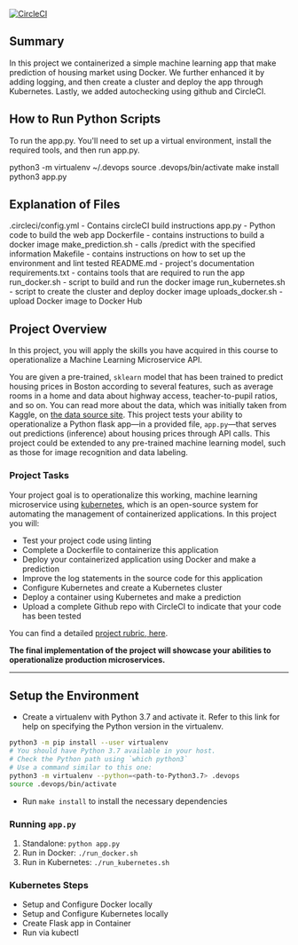 [![CircleCI](https://dl.circleci.com/status-badge/img/gh/hungntong/project-ml-microservice/tree/main.svg?style=svg)](https://dl.circleci.com/status-badge/redirect/gh/hungntong/project-ml-microservice/tree/main)
## Summary
In this project we containerized a simple machine learning app that make prediction of housing market using Docker. 
We further enhanced it by adding logging, and then create a cluster and deploy the app through Kubernetes.
Lastly, we added autochecking using github and CircleCI.

## How to Run Python Scripts
To run the app.py. You'll need to set up a virtual environment, install the required tools, and then run app.py. 

python3 -m virtualenv ~/.devops
source .devops/bin/activate
make install
python3 app.py

## Explanation of Files
.circleci/config.yml - Contains circleCI build instructions
app.py - Python code to build the web app
Dockerfile - contains instructions to build a docker image
make_prediction.sh - calls /predict with the specified information
Makefile - contains instructions on how to set up the environment and lint tested
README.md - project's documentation
requirements.txt - contains tools that are required to run the app
run_docker.sh - script to build and run the docker image
run_kubernetes.sh - script to create the cluster and deploy docker image
uploads_docker.sh - upload Docker image to Docker Hub

## Project Overview

In this project, you will apply the skills you have acquired in this course to operationalize a Machine Learning Microservice API. 

You are given a pre-trained, `sklearn` model that has been trained to predict housing prices in Boston according to several features, such as average rooms in a home and data about highway access, teacher-to-pupil ratios, and so on. You can read more about the data, which was initially taken from Kaggle, on [the data source site](https://www.kaggle.com/c/boston-housing). This project tests your ability to operationalize a Python flask app—in a provided file, `app.py`—that serves out predictions (inference) about housing prices through API calls. This project could be extended to any pre-trained machine learning model, such as those for image recognition and data labeling.

### Project Tasks

Your project goal is to operationalize this working, machine learning microservice using [kubernetes](https://kubernetes.io/), which is an open-source system for automating the management of containerized applications. In this project you will:
* Test your project code using linting
* Complete a Dockerfile to containerize this application
* Deploy your containerized application using Docker and make a prediction
* Improve the log statements in the source code for this application
* Configure Kubernetes and create a Kubernetes cluster
* Deploy a container using Kubernetes and make a prediction
* Upload a complete Github repo with CircleCI to indicate that your code has been tested

You can find a detailed [project rubric, here](https://review.udacity.com/#!/rubrics/2576/view).

**The final implementation of the project will showcase your abilities to operationalize production microservices.**

---

## Setup the Environment

* Create a virtualenv with Python 3.7 and activate it. Refer to this link for help on specifying the Python version in the virtualenv. 
```bash
python3 -m pip install --user virtualenv
# You should have Python 3.7 available in your host. 
# Check the Python path using `which python3`
# Use a command similar to this one:
python3 -m virtualenv --python=<path-to-Python3.7> .devops
source .devops/bin/activate
```
* Run `make install` to install the necessary dependencies

### Running `app.py`

1. Standalone:  `python app.py`
2. Run in Docker:  `./run_docker.sh`
3. Run in Kubernetes:  `./run_kubernetes.sh`

### Kubernetes Steps

* Setup and Configure Docker locally
* Setup and Configure Kubernetes locally
* Create Flask app in Container
* Run via kubectl
